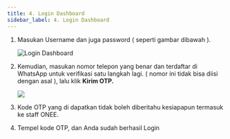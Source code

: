 ```yaml
---
title: 4. Login Dashboard
sidebar_label: 4. Login Dashboard
---
```



1. M﻿asukan Username dan juga password ( seperti gambar dibawah ).

   ![Login Dashboard](/img/4.-login-dashboard.png)
2. K﻿emudian, masukan nomor telepon yang benar dan terdaftar di WhatsApp untuk verifikasi satu langkah lagi. ( nomor ini tidak bisa diisi dengan asal ), lalu klik **Kirim OTP.**

   ![](/img/4.-satu-langkah-lagi-verifikasi-utk-login.png)
3. K﻿ode OTP yang di dapatkan tidak boleh diberitahu kesiapapun termasuk ke staff ONEE.
4. T﻿empel kode OTP, dan Anda sudah berhasil Login